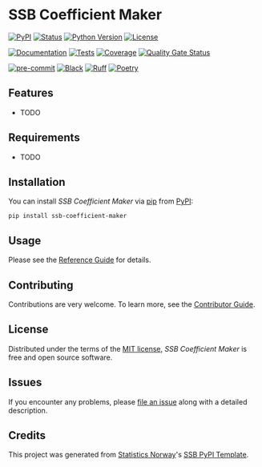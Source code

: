 # SSB Coefficient Maker

[![PyPI](https://img.shields.io/pypi/v/ssb-coefficient-maker.svg)][pypi status]
[![Status](https://img.shields.io/pypi/status/ssb-coefficient-maker.svg)][pypi status]
[![Python Version](https://img.shields.io/pypi/pyversions/ssb-coefficient-maker)][pypi status]
[![License](https://img.shields.io/pypi/l/ssb-coefficient-maker)][license]

[![Documentation](https://github.com/statisticsnorway/ssb-coefficient-maker/actions/workflows/docs.yml/badge.svg)][documentation]
[![Tests](https://github.com/statisticsnorway/ssb-coefficient-maker/actions/workflows/tests.yml/badge.svg)][tests]
[![Coverage](https://sonarcloud.io/api/project_badges/measure?project=statisticsnorway_ssb-coefficient-maker&metric=coverage)][sonarcov]
[![Quality Gate Status](https://sonarcloud.io/api/project_badges/measure?project=statisticsnorway_ssb-coefficient-maker&metric=alert_status)][sonarquality]

[![pre-commit](https://img.shields.io/badge/pre--commit-enabled-brightgreen?logo=pre-commit&logoColor=white)][pre-commit]
[![Black](https://img.shields.io/badge/code%20style-black-000000.svg)][black]
[![Ruff](https://img.shields.io/endpoint?url=https://raw.githubusercontent.com/astral-sh/ruff/main/assets/badge/v2.json)](https://github.com/astral-sh/ruff)
[![Poetry](https://img.shields.io/endpoint?url=https://python-poetry.org/badge/v0.json)][poetry]

[pypi status]: https://pypi.org/project/ssb-coefficient-maker/
[documentation]: https://statisticsnorway.github.io/ssb-coefficient-maker
[tests]: https://github.com/statisticsnorway/ssb-coefficient-maker/actions?workflow=Tests

[sonarcov]: https://sonarcloud.io/summary/overall?id=statisticsnorway_ssb-coefficient-maker
[sonarquality]: https://sonarcloud.io/summary/overall?id=statisticsnorway_ssb-coefficient-maker
[pre-commit]: https://github.com/pre-commit/pre-commit
[black]: https://github.com/psf/black
[poetry]: https://python-poetry.org/

## Features

- TODO

## Requirements

- TODO

## Installation

You can install _SSB Coefficient Maker_ via [pip] from [PyPI]:

```console
pip install ssb-coefficient-maker
```

## Usage

Please see the [Reference Guide] for details.

## Contributing

Contributions are very welcome.
To learn more, see the [Contributor Guide].

## License

Distributed under the terms of the [MIT license][license],
_SSB Coefficient Maker_ is free and open source software.

## Issues

If you encounter any problems,
please [file an issue] along with a detailed description.

## Credits

This project was generated from [Statistics Norway]'s [SSB PyPI Template].

[statistics norway]: https://www.ssb.no/en
[pypi]: https://pypi.org/
[ssb pypi template]: https://github.com/statisticsnorway/ssb-pypitemplate
[file an issue]: https://github.com/statisticsnorway/ssb-coefficient-maker/issues
[pip]: https://pip.pypa.io/

<!-- github-only -->

[license]: https://github.com/statisticsnorway/ssb-coefficient-maker/blob/main/LICENSE
[contributor guide]: https://github.com/statisticsnorway/ssb-coefficient-maker/blob/main/CONTRIBUTING.md
[reference guide]: https://statisticsnorway.github.io/ssb-coefficient-maker/reference.html
